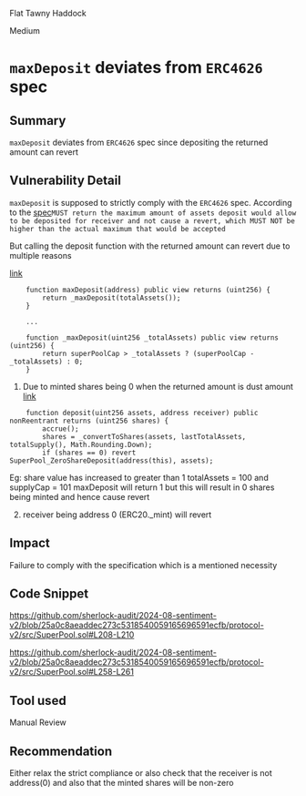 Flat Tawny Haddock

Medium

# `maxDeposit` deviates from `ERC4626` spec

## Summary
`maxDeposit` deviates from `ERC4626` spec since depositing the returned amount can revert

## Vulnerability Detail
`maxDeposit` is supposed to strictly comply with the `ERC4626` spec. According to the [spec](https://eips.ethereum.org/EIPS/eip-4626)`MUST return the maximum amount of assets deposit would allow to be deposited for receiver and not cause a revert, which MUST NOT be higher than the actual maximum that would be accepted`

But calling the deposit function with the returned amount can revert due to multiple reasons

[link](https://github.com/sherlock-audit/2024-08-sentiment-v2/blob/25a0c8aeaddec273c5318540059165696591ecfb/protocol-v2/src/SuperPool.sol#L208-L210)
```solidity
    function maxDeposit(address) public view returns (uint256) {
        return _maxDeposit(totalAssets());
    }

    ...

    function _maxDeposit(uint256 _totalAssets) public view returns (uint256) {
        return superPoolCap > _totalAssets ? (superPoolCap - _totalAssets) : 0;
    }
```

1. Due to minted shares being 0 when the returned amount is dust amount
[link](https://github.com/sherlock-audit/2024-08-sentiment-v2/blob/25a0c8aeaddec273c5318540059165696591ecfb/protocol-v2/src/SuperPool.sol#L258-L261)
```solidity
    function deposit(uint256 assets, address receiver) public nonReentrant returns (uint256 shares) {
        accrue();
        shares = _convertToShares(assets, lastTotalAssets, totalSupply(), Math.Rounding.Down);
        if (shares == 0) revert SuperPool_ZeroShareDeposit(address(this), assets);
```

Eg: share value has increased to greater than 1
totalAssets = 100 and supplyCap = 101
maxDeposit will return 1 but this will result in 0 shares being minted and hence cause revert

2. receiver being address 0 (ERC20._mint) will revert

## Impact
Failure to comply with the specification which is a mentioned necessity

## Code Snippet
https://github.com/sherlock-audit/2024-08-sentiment-v2/blob/25a0c8aeaddec273c5318540059165696591ecfb/protocol-v2/src/SuperPool.sol#L208-L210

https://github.com/sherlock-audit/2024-08-sentiment-v2/blob/25a0c8aeaddec273c5318540059165696591ecfb/protocol-v2/src/SuperPool.sol#L258-L261

## Tool used
Manual Review

## Recommendation
Either relax the strict compliance or also check that the receiver is not address(0) and also that the minted shares will be non-zero 